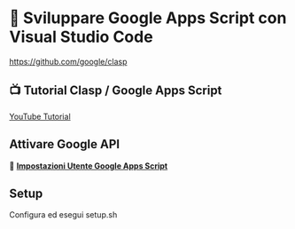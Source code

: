 # 🚀 Sviluppare Google Apps Script con Visual Studio Code

https://github.com/google/clasp

## 📺 Tutorial Clasp / Google Apps Script

[YouTube Tutorial](https://youtu.be/lwxiEB-Mnys?si=9tBKUKbWaT4zzE4x)

## Attivare Google API

🔗 [**Impostazioni Utente Google Apps Script**](https://script.google.com/home/usersettings?pli=1)

## Setup
Configura ed esegui setup.sh

